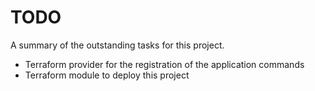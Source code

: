 # TODO
A summary of the outstanding tasks for this project.

- Terraform provider for the registration of the application commands
- Terraform module to deploy this project

